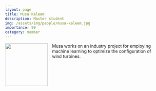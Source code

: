 ```yaml
---
layout: page
title: Musa Kaleem
description: Master student
img: /assets/img/people/musa-kaleem.jpg
importance: 99
category: member
---
```


<img src="{{ page.img }}" style="float: left; width: 10em; padding-right: 1em; padding-bottom: 1em"/>

Musa works on an industry project for employing machine learning to optimize the configuration of wind turbines.
